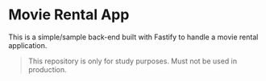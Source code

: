 # Movie Rental App

This is a simple/sample back-end built with Fastify to handle a movie rental application.

> This repository is only for study purposes. Must not be used in production.